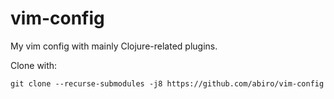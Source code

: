 # vim-config

My vim config with mainly Clojure-related plugins.

Clone with: 

`git clone --recurse-submodules -j8 https://github.com/abiro/vim-config`
